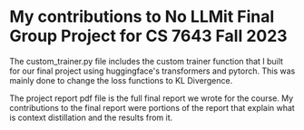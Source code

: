 # My contributions to No LLMit Final Group Project for CS 7643 Fall 2023

The custom_trainer.py file includes the custom trainer function that I built for our final project using huggingface's transformers and pytorch. This was mainly done to change the loss functions to KL Divergence. 

The project report pdf file is the full final report we wrote for the course. My contributions to the final report were portions of the report that explain what is context distillation and the results from it. 
